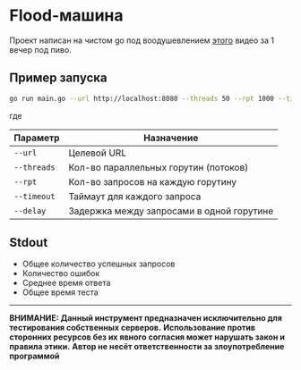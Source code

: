 
# Flood-машина

Проект написан на чистом go под воодушевлением [этого](https://youtu.be/zXM7ZbOF-MU?si=awFsQ2Z6ne6e84fS) видео за 1 вечер под пиво.

## Пример запуска

```bash
go run main.go --url http://localhost:8080 --threads 50 --rpt 1000 --timeout 3s --delay 100ms
```

где

| Параметр      | Назначение                               |
|---------------|------------------------------------------|
| `--url`       | Целевой URL                              |
| `--threads`   | Кол-во параллельных горутин (потоков)    |
| `--rpt`       | Кол-во запросов на каждую горутину       |
| `--timeout`   | Таймаут для каждого запроса              |
| `--delay`     | Задержка между запросами в одной горутине|

## Stdout

- Общее количество успешных запросов
- Количество ошибок
- Среднее время ответа
- Общее время теста

---
**ВНИМАНИЕ: Данный инструмент предназначен исключительно для тестирования собственных серверов.**
**Использование против сторонних ресурсов без их явного согласия может нарушать закон и правила этики.**
**Автор не несёт ответственности за злоупотребление программой**
